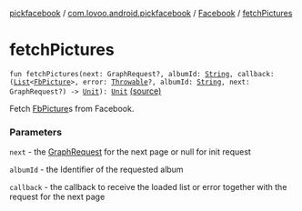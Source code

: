 [pickfacebook](../../index.md) / [com.lovoo.android.pickfacebook](../index.md) / [Facebook](index.md) / [fetchPictures](./fetch-pictures.md)

# fetchPictures

`fun fetchPictures(next: GraphRequest?, albumId: `[`String`](https://kotlinlang.org/api/latest/jvm/stdlib/kotlin/-string/index.html)`, callback: (`[`List`](https://kotlinlang.org/api/latest/jvm/stdlib/kotlin.collections/-list/index.html)`<`[`FbPicture`](../../com.lovoo.android.pickfacebook.model/-fb-picture/index.md)`>, error: `[`Throwable`](https://kotlinlang.org/api/latest/jvm/stdlib/kotlin/-throwable/index.html)`?, albumId: `[`String`](https://kotlinlang.org/api/latest/jvm/stdlib/kotlin/-string/index.html)`, next: GraphRequest?) -> `[`Unit`](https://kotlinlang.org/api/latest/jvm/stdlib/kotlin/-unit/index.html)`): `[`Unit`](https://kotlinlang.org/api/latest/jvm/stdlib/kotlin/-unit/index.html) [(source)](https://github.com/lovoo/android-pickpic/blob/master/pickfacebook/src/main/kotlin/com/lovoo/android/pickfacebook/Facebook.kt#L132)

Fetch [FbPicture](../../com.lovoo.android.pickfacebook.model/-fb-picture/index.md)s from Facebook.

### Parameters

`next` - the [GraphRequest](#) for the next page or null for init request

`albumId` - the Identifier of the requested album

`callback` - the callback to receive the loaded list or error together with the request for the next page